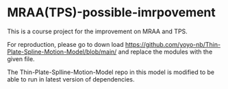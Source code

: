 # MRAA(TPS)-possible-imrpovement
This is a course project for the improvement on MRAA and TPS. 

For reproduction, please go to down load https://github.com/yoyo-nb/Thin-Plate-Spline-Motion-Model/blob/main/
and replace the modules with the given file.  

The Thin-Plate-Splline-Motion-Model repo in this model is modified to be able to run in latest version of dependencies. 
